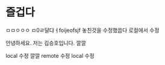 # 즐겁다
ㅁㅁㅇㅇㅇ
ㅁ0ㄹ댤댜ㅓfoijeofsjf
놓친것을 수정했씁다
로컬에서 수정

안녕하세요. 저는 김승호입니다.
깔깔

local 수정
깔깔 
remote 수정
local 수정

